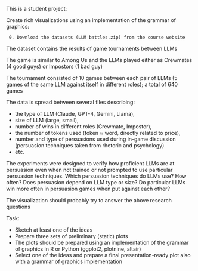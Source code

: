 This is a student project:


Create rich visualizations using an implementation of the grammar of graphics:

     0. Download the datasets (LLM battles.zip) from the course website

The dataset contains the results of game tournaments between LLMs

The game is similar to Among Us and the LLMs played either as Crewmates (4 good guys) or Impostors (1 bad guy)

The tournament consisted of 10 games between each pair of LLMs (5 games of the same LLM against itself in different roles); a total of 640 games

The data is spread between several files describing: 
* the type of LLM (Claude, GPT-4, Gemini, Llama), 
* size of LLM (large, small), 
* number of wins in different roles (Crewmate, Impostor), 
* the number of tokens used (token ≈ word, directly related to price), 
* number and type of persuasions used during in-game discussion (persuasion techniques taken from rhetoric and psychology)
* etc.

The experiments were designed to verify how proficient LLMs are at persuasion even when not trained or not prompted to use particular persuasion techniques. Which persuasion techniques do LLMs use? How often? Does persuasion depend on LLM type or size? Do particular LLMs win more often in persuasion games when put against each other?

The visualization should probably try to answer the above research questions

Task:
* Sketch at least one of the ideas
* Prepare three sets of preliminary (static) plots
* The plots should be prepared using an implementation of the grammar of graphics in R or Python (ggplot2, plotnine, altair)
* Select one of the ideas and prepare a final presentation-ready plot also with a grammar of graphics implementation
